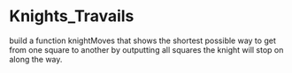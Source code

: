 # Knights_Travails
build a function knightMoves that shows the shortest possible way to get from one square to another by outputting all squares the knight will stop on along the way.

